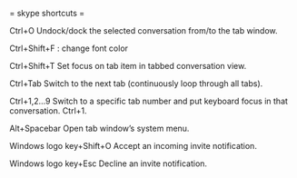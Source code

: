  = skype shortcuts =

Ctrl+O
Undock/dock the selected conversation from/to the tab window.

Ctrl+Shift+F : change font color

Ctrl+Shift+T
Set focus on tab item in tabbed conversation view.

Ctrl+Tab
Switch to the next tab (continuously loop through all tabs).

Ctrl+1,2…9
Switch to a specific tab number and put keyboard focus in that conversation. Ctrl+1.

Alt+Spacebar
Open tab window’s system menu.

Windows logo key+Shift+O
Accept an incoming invite notification.

Windows logo key+Esc
Decline an invite notification.
